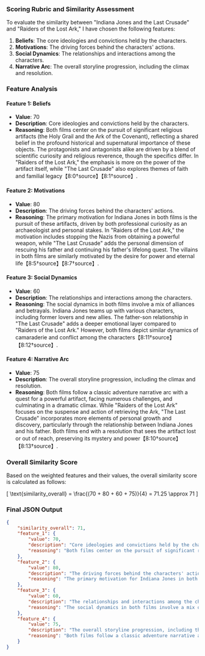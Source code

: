 ### Scoring Rubric and Similarity Assessment

To evaluate the similarity between "Indiana Jones and the Last Crusade" and "Raiders of the Lost Ark," I have chosen the following features:

1. **Beliefs**: The core ideologies and convictions held by the characters.
2. **Motivations**: The driving forces behind the characters' actions.
3. **Social Dynamics**: The relationships and interactions among the characters.
4. **Narrative Arc**: The overall storyline progression, including the climax and resolution.

### Feature Analysis

#### Feature 1: Beliefs
- **Value**: 70
- **Description**: Core ideologies and convictions held by the characters.
- **Reasoning**: Both films center on the pursuit of significant religious artifacts (the Holy Grail and the Ark of the Covenant), reflecting a shared belief in the profound historical and supernatural importance of these objects. The protagonists and antagonists alike are driven by a blend of scientific curiosity and religious reverence, though the specifics differ. In "Raiders of the Lost Ark," the emphasis is more on the power of the artifact itself, while "The Last Crusade" also explores themes of faith and familial legacy【8:0†source】【8:1†source】.

#### Feature 2: Motivations
- **Value**: 80
- **Description**: The driving forces behind the characters' actions.
- **Reasoning**: The primary motivation for Indiana Jones in both films is the pursuit of these artifacts, driven by both professional curiosity as an archaeologist and personal stakes. In "Raiders of the Lost Ark," the motivation includes stopping the Nazis from obtaining a powerful weapon, while "The Last Crusade" adds the personal dimension of rescuing his father and continuing his father's lifelong quest. The villains in both films are similarly motivated by the desire for power and eternal life【8:5†source】【8:7†source】.

#### Feature 3: Social Dynamics
- **Value**: 60
- **Description**: The relationships and interactions among the characters.
- **Reasoning**: The social dynamics in both films involve a mix of alliances and betrayals. Indiana Jones teams up with various characters, including former lovers and new allies. The father-son relationship in "The Last Crusade" adds a deeper emotional layer compared to "Raiders of the Lost Ark." However, both films depict similar dynamics of camaraderie and conflict among the characters【8:11†source】【8:12†source】.

#### Feature 4: Narrative Arc
- **Value**: 75
- **Description**: The overall storyline progression, including the climax and resolution.
- **Reasoning**: Both films follow a classic adventure narrative arc with a quest for a powerful artifact, facing numerous challenges, and culminating in a dramatic climax. While "Raiders of the Lost Ark" focuses on the suspense and action of retrieving the Ark, "The Last Crusade" incorporates more elements of personal growth and discovery, particularly through the relationship between Indiana Jones and his father. Both films end with a resolution that sees the artifact lost or out of reach, preserving its mystery and power【8:10†source】【8:13†source】.

### Overall Similarity Score

Based on the weighted features and their values, the overall similarity score is calculated as follows:

\[
\text{similarity\_overall} = \frac{(70 + 80 + 60 + 75)}{4} = 71.25 \approx 71
\]

### Final JSON Output

```json
{
    "similarity_overall": 71,
    "feature_1": {
        "value": 70,
        "description": "Core ideologies and convictions held by the characters.",
        "reasoning": "Both films center on the pursuit of significant religious artifacts (the Holy Grail and the Ark of the Covenant), reflecting a shared belief in the profound historical and supernatural importance of these objects. The protagonists and antagonists alike are driven by a blend of scientific curiosity and religious reverence, though the specifics differ. In 'Raiders of the Lost Ark,' the emphasis is more on the power of the artifact itself, while 'The Last Crusade' also explores themes of faith and familial legacy."
    },
    "feature_2": {
        "value": 80,
        "description": "The driving forces behind the characters' actions.",
        "reasoning": "The primary motivation for Indiana Jones in both films is the pursuit of these artifacts, driven by both professional curiosity as an archaeologist and personal stakes. In 'Raiders of the Lost Ark,' the motivation includes stopping the Nazis from obtaining a powerful weapon, while 'The Last Crusade' adds the personal dimension of rescuing his father and continuing his father's lifelong quest. The villains in both films are similarly motivated by the desire for power and eternal life."
    },
    "feature_3": {
        "value": 60,
        "description": "The relationships and interactions among the characters.",
        "reasoning": "The social dynamics in both films involve a mix of alliances and betrayals. Indiana Jones teams up with various characters, including former lovers and new allies. The father-son relationship in 'The Last Crusade' adds a deeper emotional layer compared to 'Raiders of the Lost Ark.' However, both films depict similar dynamics of camaraderie and conflict among the characters."
    },
    "feature_4": {
        "value": 75,
        "description": "The overall storyline progression, including the climax and resolution.",
        "reasoning": "Both films follow a classic adventure narrative arc with a quest for a powerful artifact, facing numerous challenges, and culminating in a dramatic climax. While 'Raiders of the Lost Ark' focuses on the suspense and action of retrieving the Ark, 'The Last Crusade' incorporates more elements of personal growth and discovery, particularly through the relationship between Indiana Jones and his father. Both films end with a resolution that sees the artifact lost or out of reach, preserving its mystery and power."
    }
}
```